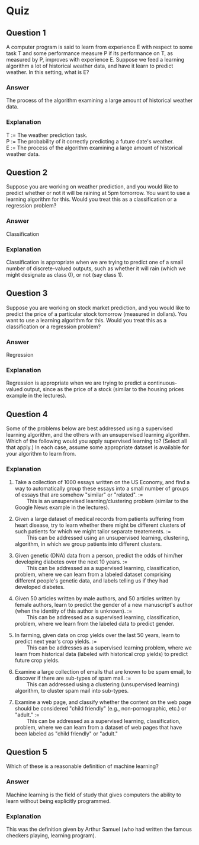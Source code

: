 Quiz
====

Question 1
----------

A computer program is said to learn from experience E with respect to some task T and some performance measure P if its performance on T, as measured by P, improves with experience E. Suppose we feed a learning algorithm a lot of historical weather data, and have it learn to predict weather. In this setting, what is E?

### Answer

The process of the algorithm examining a large amount of historical weather data.

### Explanation

T := The weather prediction task.  
P := The probability of it correctly predicting a future date's weather.  
E := The process of the algorithm examining a large amount of historical weather data.  

Question 2
----------

Suppose you are working on weather prediction, and you would like to predict whether or not it will be raining at 5pm tomorrow. You want to use a learning algorithm for this. Would you treat this as a classification or a regression problem?

### Answer

Classification

### Explanation

Classification is appropriate when we are trying to predict one of a small number of discrete-valued outputs, such as whether it will rain (which we might designate as class 0), or not (say class 1).

Question 3
----------

Suppose you are working on stock market prediction, and you would like to predict the price of a particular stock tomorrow (measured in dollars). You want to use a learning algorithm for this. Would you treat this as a classification or a regression problem?

### Answer

Regression

### Explanation

Regression is appropriate when we are trying to predict a continuous-valued output, since as the price of a stock (similar to the housing prices example in the lectures).

Question 4
----------

Some of the problems below are best addressed using a supervised learning algorithm, and the others with an unsupervised learning algorithm. Which of the following would you apply supervised learning to? (Select all that apply.) In each case, assume some appropriate dataset is available for your algorithm to learn from.

### Explanation

1) Take a collection of 1000 essays written on the US Economy, and find a way to automatically group these essays into a small number of groups of essays that are somehow "similar" or "related". :=  
&nbsp;&nbsp;&nbsp;&nbsp;&nbsp;&nbsp;&nbsp;&nbsp;This is an unsupervised learning/clustering problem (similar to the Google News example in the lectures).  

2) Given a large dataset of medical records from patients suffering from heart disease, try to learn whether there might be different clusters of such patients for which we might tailor separate treatements. :=  
&nbsp;&nbsp;&nbsp;&nbsp;&nbsp;&nbsp;&nbsp;&nbsp;This can be addressed using an unsupervised learning, clustering, algorithm, in which we group patients into different clusters.  

3) Given genetic (DNA) data from a person, predict the odds of him/her developing diabetes over the next 10 years. :=  
&nbsp;&nbsp;&nbsp;&nbsp;&nbsp;&nbsp;&nbsp;&nbsp;This can be addressed as a supervised learning, classification, problem, where we can learn from a labeled dataset comprising different people's genetic data, and labels telling us if they had developed diabetes.  

4) Given 50 articles written by male authors, and 50 articles written by female authors, learn to predict the gender of a new manuscript's author (when the identity of this author is unknown). :=  
&nbsp;&nbsp;&nbsp;&nbsp;&nbsp;&nbsp;&nbsp;&nbsp;This can be addressed as a supervised learning, classification, problem, where we learn from the labeled data to predict gender.  

5) In farming, given data on crop yields over the last 50 years, learn to predict next year's crop yields. :=  
&nbsp;&nbsp;&nbsp;&nbsp;&nbsp;&nbsp;&nbsp;&nbsp;This can be addresses as a supervised learning problem, where we learn from historical data (labeled with historical crop yields) to predict future crop yields.  

6) Examine a large collection of emails that are known to be spam email, to discover if there are sub-types of spam mail. :=  
&nbsp;&nbsp;&nbsp;&nbsp;&nbsp;&nbsp;&nbsp;&nbsp;This can addressed using a clustering (unsupervised learning) algorithm, to cluster spam mail into sub-types.  

7) Examine a web page, and classify whether the content on the web page should be considered "child friendly" (e.g., non-pornographic, etc.) or "adult." :=  
&nbsp;&nbsp;&nbsp;&nbsp;&nbsp;&nbsp;&nbsp;&nbsp;This can be addressed as a supervised learning, classification, problem, where we can learn from a dataset of web pages that have been labeled as "child friendly" or "adult."  

Question 5
----------

Which of these is a reasonable definition of machine learning?

### Answer

Machine learning is the field of study that gives computers the ability to learn without being explicitly programmed.

### Explanation

This was the definition given by Arthur Samuel (who had written the famous checkers playing, learning program).
